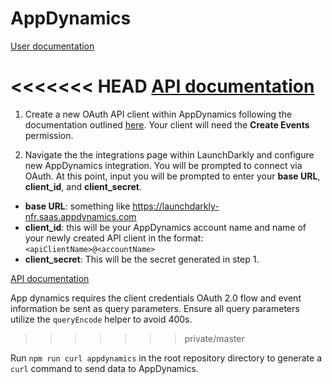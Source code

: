# AppDynamics

[User documentation](https://example.com)

<<<<<<< HEAD
[API documentation](https://example.com)
=======
1. Create a new OAuth API client within AppDynamics following the documentation outlined [here](https://docs.appdynamics.com/display/PRO45/API+Clients). Your client will need the **Create Events** permission.

2. Navigate the the integrations page within LaunchDarkly and configure new AppDynamics integration. You will be prompted to connect via OAuth. At this point, input you will be prompted to enter your **base URL**, **client_id**, and **client_secret**.

- **base URL**: something like https://launchdarkly-nfr.saas.appdynamics.com
- **client_id**: this will be your AppDynamics account name and name of your newly created API client in the format: `<apiClientName>@<accountName>`
- **client_secret**: This will be the secret generated in step 1.

[API documentation](https://docs.appdynamics.com/display/PRO45/Events+and+Action+Suppression+API)

App dynamics requires the client credentials OAuth 2.0 flow and event information be sent as query parameters. Ensure all query parameters utilize the `queryEncode` helper to avoid 400s.
>>>>>>> private/master

Run `npm run curl appdynamics` in the root repository directory to generate a `curl` command to send data to AppDynamics.
